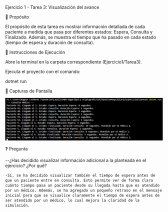 Ejercicio 1 - Tarea 3: Visualización del avance

📌 Propósito

El propósito de esta tarea es mostrar información detallada de cada paciente a medida que pasa por diferentes estados: Espera, Consulta y Finalizado. Además, se muestra el tiempo que ha pasado en cada estado (tiempo de espera y duración de consulta).

📂 Instrucciones de Ejecución

Abre la terminal en la carpeta correspondiente (Ejercicio1/Tarea3).

Ejecuta el proyecto con el comando:

dotnet run

📸 Capturas de Pantalla

![Ejecución del Programa](./images/captura3.png)

❓ Pregunta

--¿Has decidido visualizar información adicional a la planteada en el ejercicio? ¿Por qué?

    -Sí, se ha decidido visualizar también el tiempo de espera antes de que un paciente entre en consulta. Esto permite ver de forma clara cuánto tiempo pasa un paciente desde su llegada hasta que es atendido por un médico. Además, se ha agregado un pequeño retraso en el mensaje inicial para que se visualice claramente el tiempo de espera antes de ser atendido por un médico, lo cual mejora la claridad de la simulación.